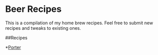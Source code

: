 Beer Recipes
=================
This is a compilation of my home brew recipes. Feel free to submit new recipes and tweaks to existing ones.

##Recipes 

*[Porter](https://github.com/bryanstedman/Beer-Recipes/blob/master/porter.md)
